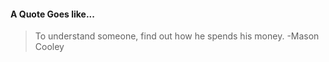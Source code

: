 #### A Quote Goes like...
> To understand someone, find out how he spends his money.
> -Mason Cooley